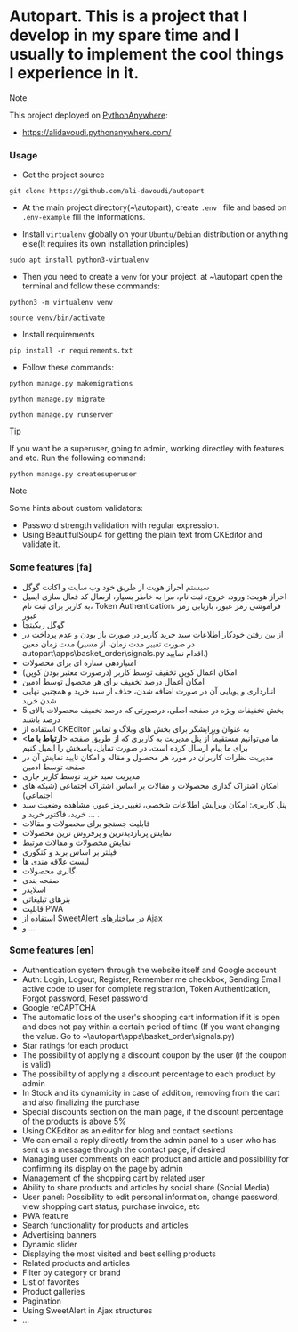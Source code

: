 # Autopart. This is a project that I develop in my spare time and I usually to implement the cool things I experience in it.

> [!NOTE]
> This project deployed on [PythonAnywhere](https://www.pythonanywhere.com/):
> - https://alidavoudi.pythonanywhere.com/

### Usage
- Get the project source
```
git clone https://github.com/ali-davoudi/autopart
```
- At the main project directory(~\autopart), create `.env ` file and based on ` .env-example ` fill the informations.

- Install `virtualenv` globally on your  `Ubuntu/Debian` distribution or anything else(It requires its own installation principles)
```
sudo apt install python3-virtualenv
```
- Then you need to create a `venv` for your project. at ~\autopart open the terminal and follow these commands:
```
python3 -m virtualenv venv
```
```
source venv/bin/activate
```
- Install requirements
```
pip install -r requirements.txt
```
- Follow these commands:
```
python manage.py makemigrations
```
```
python manage.py migrate
```
```
python manage.py runserver
```
> [!TIP]
> If you want be a superuser, going to admin, working directley with features and etc. Run the following command:
```
python manage.py createsuperuser
```

> [!NOTE]
> Some hints about custom validators:
> - Password strength validation with regular expression.
> - Using BeautifulSoup4 for getting the plain text from CKEditor and validate it.

### Some features [fa]
- سیستم احراز هویت از طریق خود وب سایت و اکانت گوگل
- احراز هویت: ورود، خروج، ثبت نام، مرا به خاطر بسپار، ارسال کد فعال سازی ایمیل به کاربر برای ثبت نام، Token Authentication، فراموشی رمز عبور، بازیابی رمز عبور
- گوگل ریکپتچا
- از بین رفتن خودکار اطلاعات سبد خرید کاربر در صورت باز بودن و عدم پرداخت در مدت زمان معین (در صورت تغییر مدت زمان، از مسیر autopart\apps\basket_order\signals.py اقدام نمایید.)
- امتیازدهی ستاره ای برای محصولات
- امکان اعمال کوپن تخفیف توسط کاربر (درصورت معتبر بودن کوپن)
- امکان اعمال درصد تخفیف برای هر محصول توسط ادمین
- انبارداری و پویایی آن در صورت اضافه شدن، حذف از سبد خرید و همچنین نهایی شدن خرید
- بخش تخفیفات ویژه در صفحه اصلی، درصورتی که درصد تخفیف محصولات بالای 5 درصد باشند
- استفاده از CKEditor به عنوان ویرایشگر برای بخش های وبلاگ و تماس
- ما می‌توانیم مستقیماً از پنل مدیریت به کاربری که از طریق صفحه <**ارتباط با ما**> برای ما پیام ارسال کرده است، در صورت تمایل، پاسخش را ایمیل کنیم
- مدیریت نظرات کاربران در مورد هر محصول و مقاله و امکان تایید نمایش آن در صفحه توسط ادمین
- مدیریت سبد خرید توسط کاربر جاری
- امکان اشتراک گذاری محصولات و مقالات بر اساس اشتراک اجتماعی (شبکه های اجتماعی)
- پنل کاربری: امکان ویرایش اطلاعات شخصی، تغییر رمز عبور، مشاهده وضعیت سبد خرید، فاکتور خرید و ... .
- قابلیت جستجو برای محصولات و مقالات
- نمایش پربازدیدترین و پرفروش ترین محصولات
- نمایش محصولات و مقالات مرتبط
- فیلتر بر اساس برند و کتگوری
- لیست علاقه مندی ها
- گالری محصولات
- صفحه بندی
- اسلایدر
- بنرهای تبلیغاتی
- قابلیت PWA
- استفاده از SweetAlert در ساختارهای Ajax
- و ...

### Some features [en]
* Authentication system through the website itself and Google account
* Auth: Login, Logout, Register, Remember me checkbox, Sending Email active code to user for complete registration, Token Authentication, Forgot password, Reset password
* Google reCAPTCHA
* The automatic loss of the user's shopping cart information if it is open and does not pay within a certain period of time (If you want changing the value. Go to ~\autopart\apps\basket_order\signals.py)
* Star ratings for each product
* The possibility of applying a discount coupon by the user (if the coupon is valid)
* The possibility of applying a discount percentage to each product by admin
* In Stock and its dynamicity in case of addition, removing from the cart and also finalizing the purchase
* Special discounts section on the main page, if the discount percentage of the products is above 5%
* Using CKEditor as an editor for blog and contact sections
* We can email a reply directly from the admin panel to a user who has sent us a message through the contact page, if desired
* Managing user comments on each product and article and possibility for confirming its display on the page by admin
* Management of the shopping cart by related user
* Ability to share products and articles by social share (Social Media)
* User panel: Possibility to edit personal information, change password, view shopping cart status, purchase invoice, etc
* PWA feature
* Search functionality for products and articles
* Advertising banners
* Dynamic slider
* Displaying the most visited and best selling products
* Related products and articles
* Filter by category or brand
* List of favorites
* Product galleries
* Pagination
* Using SweetAlert in Ajax structures
* ...
